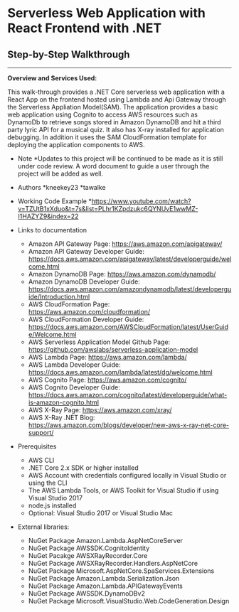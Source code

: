 # Serverless Web Application with React Frontend with .NET

## Step-by-Step Walkthrough
--------

**Overview and Services Used:**

This walk-through provides a .NET Core serverless web application with a React App on the frontend hosted using Lambda and Api Gateway through the Serverless Appliation Model(SAM). The application provides a basic web application using Cognito to access AWS resources such as DynamoDb to retrieve songs stored in Amazon DynamoDB and hit a third party lyric API for a musical quiz. It also has X-ray installed for application debugging. In addition it uses the SAM CloudFormation template for deploying the application components to AWS.


+ Note
  *Updates to this project will be continued to be made as it is still under code review. A word document to guide a user through the project will be   added as well.

+ Authors
  *kneekey23
  *tawalke

+ Working Code Example
  *https://www.youtube.com/watch?v=TZUtB1xXduo&t=7s&list=PLhr1KZpdzukc6QYNUvE1wwMZ-I1HAZYZ9&index=22

+ Links to documentation

  * Amazon API Gateway Page: https://aws.amazon.com/apigateway/
  * Amazon API Gateway Developer Guide: https://docs.aws.amazon.com/apigateway/latest/developerguide/welcome.html
  * Amazon DynamoDB Page: https://aws.amazon.com/dynamodb/
  * Amazon DynamoDB Developer Guide: https://docs.aws.amazon.com/amazondynamodb/latest/developerguide/Introduction.html
  * AWS CloudFormation Page: https://aws.amazon.com/cloudformation/
  * AWS CloudFormation Developer Guide: https://docs.aws.amazon.com/AWSCloudFormation/latest/UserGuide/Welcome.html
  * AWS Serverless Application Model Github Page: https://github.com/awslabs/serverless-application-model
  * AWS Lambda Page: https://aws.amazon.com/lambda/
  * AWS Lambda Developer Guide: https://docs.aws.amazon.com/lambda/latest/dg/welcome.html
  * AWS Cognito Page: https://aws.amazon.com/cognito/
  * AWS Cognito Developer Guide: https://docs.aws.amazon.com/cognito/latest/developerguide/what-is-amazon-cognito.html
  * AWS X-Ray Page: https://aws.amazon.com/xray/
  * AWS X-Ray .NET Blog: https://aws.amazon.com/blogs/developer/new-aws-x-ray-net-core-support/
  


+ Prerequisites
  * AWS CLI
  * .NET Core 2.x SDK or higher installed
  * AWS Account with credentials configured locally in Visual Studio or using the CLI
  * The AWS Lambda Tools, or AWS Toolkit for Visual Studio if using Visual Studio 2017
  * node.js installed
  * Optional: Visual Studio 2017 or Visual Studio Mac


+ External libraries:
	* NuGet Package Amazon.Lambda.AspNetCoreServer
	* NuGet Package AWSSDK.CognitoIdentity
	* NuGet Pacakge AWSXRayRecorder.Core
	* NuGet Package AWSXRayRecorder.Handlers.AspNetCore
	* NuGet Package Microsoft.AspNetCore.SpaServices.Extensions
	* NuGet Package Amazon.Lambda.Serialization.Json
	* NuGet Package Amazon.Lambda.APIGatewayEvents
	* NuGet Package AWSSDK.DynamoDBv2
	* NuGet Package Microsoft.VisualStudio.Web.CodeGeneration.Design
	

